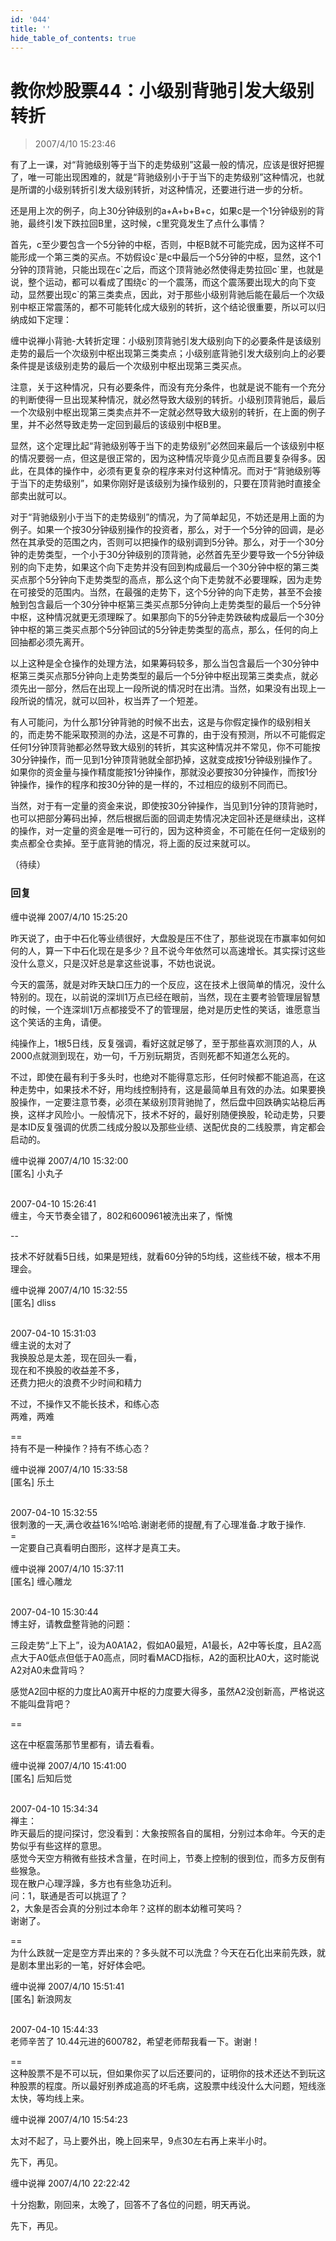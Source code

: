 ```yaml
---
id: '044'
title: ''
hide_table_of_contents: true
---
```


# 教你炒股票44：小级别背驰引发大级别转折

> 2007/4/10 15:23:46

有了上一课，对“背驰级别等于当下的走势级别”这最一般的情况，应该是很好把握了，唯一可能出现困难的，就是“背驰级别小于于当下的走势级别”这种情况，也就是所谓的小级别转折引发大级别转折，对这种情况，还要进行进一步的分析。

还是用上次的例子，向上30分钟级别的a+A+b+B+c，如果c是一个1分钟级别的背驰，最终引发下跌拉回B里，这时候，c里究竟发生了点什么事情？

首先，c至少要包含一个5分钟的中枢，否则，中枢B就不可能完成，因为这样不可能形成一个第三类的买点。不妨假设c\`是c中最后一个5分钟的中枢，显然，这个1分钟的顶背驰，只能出现在c\`之后，而这个顶背驰必然使得走势拉回c\`里，也就是说，整个运动，都可以看成了围绕c\`的一个震荡，而这个震荡要出现大的向下变动，显然要出现c\`的第三类卖点，因此，对于那些小级别背驰后能在最后一个次级别中枢正常震荡的，都不可能转化成大级别的转折，这个结论很重要，所以可以归纳成如下定理：

缠中说禅小背驰-大转折定理：小级别顶背驰引发大级别向下的必要条件是该级别走势的最后一个次级别中枢出现第三类卖点；小级别底背驰引发大级别向上的必要条件提是该级别走势的最后一个次级别中枢出现第三类买点。

注意，关于这种情况，只有必要条件，而没有充分条件，也就是说不能有一个充分的判断使得一旦出现某种情况，就必然导致大级别的转折。小级别顶背驰后，最后一个次级别中枢出现第三类卖点并不一定就必然导致大级别的转折，在上面的例子里，并不必然导致走势一定回到最后的该级别中枢B里。

显然，这个定理比起“背驰级别等于当下的走势级别”必然回来最后一个该级别中枢的情况要弱一点，但这是很正常的，因为这种情况毕竟少见点而且要复杂得多。因此，在具体的操作中，必须有更复杂的程序来对付这种情况。而对于“背驰级别等于当下的走势级别”，如果你刚好是该级别为操作级别的，只要在顶背驰时直接全部卖出就可以。

对于“背驰级别小于当下的走势级别”的情况，为了简单起见，不妨还是用上面的为例子。如果一个按30分钟级别操作的投资者，那么，对于一个5分钟的回调，是必然在其承受的范围之内，否则可以把操作的级别调到5分钟。那么，对于一个30分钟的走势类型，一个小于30分钟级别的顶背驰，必然首先至少要导致一个5分钟级别的向下走势，如果这个向下走势并没有回到构成最后一个30分钟中枢的第三类买点那个5分钟向下走势类型的高点，那么这个向下走势就不必要理睬，因为走势在可接受的范围内。当然，在最强的走势下，这个5分钟的向下走势，甚至不会接触到包含最后一个30分钟中枢第三类买点那5分钟向上走势类型的最后一个5分钟中枢，这种情况就更无须理睬了。如果那向下的5分钟走势跌破构成最后一个30分钟中枢的第三类买点那个5分钟回试的5分钟走势类型的高点，那么，任何的向上回抽都必须先离开。

以上这种是全仓操作的处理方法，如果筹码较多，那么当包含最后一个30分钟中枢第三类买点那5分钟向上走势类型的最后一个5分钟中枢出现第三类卖点，就必须先出一部分，然后在出现上一段所说的情况时在出清。当然，如果没有出现上一段所说的情况，就可以回补，权当弄了一个短差。

有人可能问，为什么那1分钟背驰的时候不出去，这是与你假定操作的级别相关的，而走势不能采取预测的办法，这是不可靠的，由于没有预测，所以不可能假定任何1分钟顶背驰都必然导致大级别的转折，其实这种情况并不常见，你不可能按30分钟操作，而一见到1分钟顶背驰就全部扔掉，这就变成按1分钟级别操作了。如果你的资金量与操作精度能按1分钟操作，那就没必要按30分钟操作，而按1分钟操作，操作的程序和按30分钟的是一样的，不过相应的级别不同而已。

当然，对于有一定量的资金来说，即使按30分钟操作，当见到1分钟的顶背驰时，也可以把部分筹码出掉，然后根据后面的回调走势情况决定回补还是继续出，这样的操作，对一定量的资金是唯一可行的，因为这种资金，不可能在任何一定级别的卖点都全仓卖掉。至于底背驰的情况，将上面的反过来就可以。

（待续）

### 回复

<div class='blog-comment'>
<span class='blog-comment-chan'>缠中说禅</span> 2007/4/10 15:25:20<br/>

昨天说了，由于中石化等业绩很好，大盘股是压不住了，那些说现在市赢率如何如何的人，算一下中石化现在是多少？且不说今年依然可以高速增长。其实探讨这些没什么意义，只是汉奸总是拿这些说事，不妨也说说。

今天的震荡，就是对昨天缺口压力的一个反应，这在技术上很简单的情况，没什么特别的。现在，以前说的深圳1万点已经在眼前，当然，现在主要考验管理层智慧的时候，一个连深圳1万点都接受不了的管理层，绝对是历史性的笑话，谁愿意当这个笑话的主角，请便。

纯操作上，1根5日线，反复强调，看好这就足够了，至于那些喜欢测顶的人，从2000点就测到现在，劝一句，千万别玩期货，否则死都不知道怎么死的。

不过，即使在最有利于多头时，也绝对不能得意忘形，任何时候都不能追高，在这种走势中，如果技术不好，用均线控制持有，这是最简单且有效的办法。如果要换股操作，一定要注意节奏，必须在某级别顶背驰抛了，然后盘中回跌确实站稳后再换，这样才风险小。一般情况下，技术不好的，最好别随便换股，轮动走势，只要是本ID反复强调的优质二线成分股以及那些业绩、送配优良的二线股票，肯定都会启动的。
</div>

<div class='blog-comment'>
<span class='blog-comment-chan'>缠中说禅</span> 2007/4/10 15:32:00<br/>
[匿名] 小丸子 <br/><br/>

 
2007-04-10 15:26:41 <br/>
缠主，今天节奏全错了，802和600961被洗出来了，惭愧 
 

--<br/>

技术不好就看5日线，如果是短线，就看60分钟的5均线，这些线不破，根本不用理会。
</div>

<div class='blog-comment'>
<span class='blog-comment-chan'>缠中说禅</span> 2007/4/10 15:32:55<br/>
[匿名] dliss <br/><br/>

 
2007-04-10 15:31:03 <br/>
缠主说的太对了<br/>
我换股总是太差，现在回头一看，<br/>
现在和不换股的收益差不多，<br/>
还费力把火的浪费不少时间和精力

不过，不操作又不能长技术，和练心态<br/>
两难，两难 
 
==<br/>
持有不是一种操作？持有不练心态？
</div>

<div class='blog-comment'>
<span class='blog-comment-chan'>缠中说禅</span> 2007/4/10 15:33:58<br/>
[匿名] 乐土 <br/><br/>

 
2007-04-10 15:32:55 <br/>
很刺激的一天,满仓收益16%!哈哈.谢谢老师的提醒,有了心理准备.才敢于操作. <br/>
=<br/>
一定要自己真看明白图形，这样才是真工夫。
</div>

<div class='blog-comment'>
<span class='blog-comment-chan'>缠中说禅</span> 2007/4/10 15:37:11<br/>
[匿名] 缠心雕龙 <br/><br/>

 
2007-04-10 15:30:44 <br/>
博主好，请教盘整背驰的问题：

三段走势“上下上”，设为A0A1A2，假如A0最短，A1最长，A2中等长度，且A2高点大于A0低点但低于A0高点，同时看MACD指标，A2的面积比A0大，这时能说A2对A0未盘背吗？

感觉A2回中枢的力度比A0离开中枢的力度要大得多，虽然A2没创新高，严格说这不能叫盘背吧？
 
 
==<br/>

这在中枢震荡那节里都有，请去看看。
</div>

<div class='blog-comment'>
<span class='blog-comment-chan'>缠中说禅</span> 2007/4/10 15:41:00<br/>
[匿名] 后知后觉 <br/><br/>

 
2007-04-10 15:34:34 <br/>
禅主：<br/>
昨天最后的提问探讨，您没看到：大象按照各自的属相，分别过本命年。今天的走势似乎有些这样的意思。<br/>
感觉今天空方稍微有些技术含量，在时间上，节奏上控制的很到位，而多方反倒有些猴急。<br/>
现在散户心理浮躁，多方也有些急功近利。<br/>
问：1，联通是否可以挑逗了？<br/>
2，大象是否会真的分别过本命年？这样的剧本幼稚可笑吗？<br/>
谢谢了。
 
==<br/>
为什么跌就一定是空方弄出来的？多头就不可以洗盘？今天在石化出来前先跌，就是剧本里出彩的一笔，好好体会吧。
</div>

<div class='blog-comment'>
<span class='blog-comment-chan'>缠中说禅</span> 2007/4/10 15:51:41<br/>
[匿名] 新浪网友 <br/><br/>

 
2007-04-10 15:44:33 <br/>
老师辛苦了 10.44元进的600782，希望老师帮我看一下。谢谢！ 
 
==<br/>
这种股票不是不可以玩，但如果你买了以后还要问的，证明你的技术还达不到玩这种股票的程度。所以最好别养成追高的坏毛病，这股票中线没什么大问题，短线涨太快，等均线上来。
</div>

<div class='blog-comment'>
<span class='blog-comment-chan'>缠中说禅</span> 2007/4/10 15:54:23<br/>

太对不起了，马上要外出，晚上回来早，9点30左右再上来半小时。

先下，再见。
</div>

<div class='blog-comment'>
<span class='blog-comment-chan'>缠中说禅</span> 2007/4/10 22:22:42<br/>

十分抱歉，刚回来，太晚了，回答不了各位的问题，明天再说。

先下，再见。
</div>